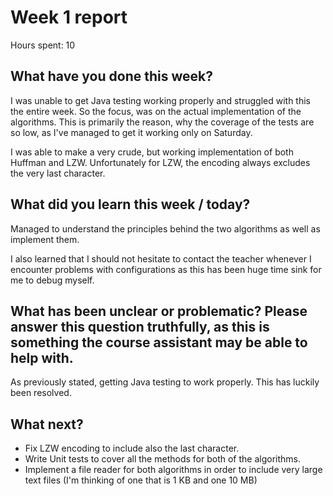 
# Week 1 report

Hours spent: 10

##  What have you done this week?



I was unable to get Java testing working properly and struggled with this the entire week. So the focus, was on the actual implementation of the algorithms.
This is primarily the reason, why the coverage of the tests are so low, as I've managed to get it working only on Saturday. 

I was able to make a very crude, but working implementation of both Huffman and LZW. Unfortunately for LZW, the encoding always excludes the very last character. 

 

##  What did you learn this week / today?

Managed to understand the principles behind the two algorithms as well as implement them. 

I also learned that I should not hesitate to contact the teacher whenever I encounter problems with configurations as this has been huge time sink for me to debug myself. 

##  What has been unclear or problematic? Please answer this question truthfully, as this is something the course assistant may be able to help with.

As previously stated, getting Java testing to work properly. This has luckily been resolved. 

##  What next?

- Fix LZW encoding to include also the last character. 
- Write Unit tests to cover all the methods for both of the algorithms. 
- Implement a file reader for both algorithms in order to include very large text files (I'm thinking of one that is 1 KB and one 10 MB) 







